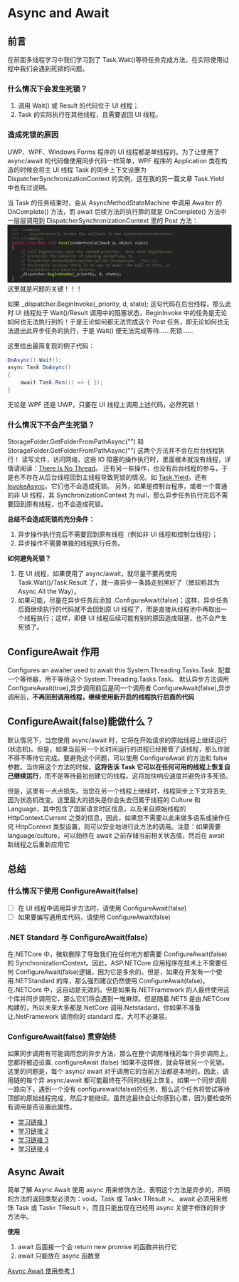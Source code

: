 # Async and Await

## 前言

在前面多线程学习中我们学习到了 Task.Wait()等待任务完成方法，在实际使用过程中我们会遇到死锁的问题。

### 什么情况下会发生死锁？

1. 调用 Wait() 或 Result 的代码位于 UI 线程；
2. Task 的实际执行在其他线程，且需要返回 UI 线程。

### 造成死锁的原因

UWP、WPF、Windows Forms 程序的 UI 线程都是单线程的。为了让使用了 async/await 的代码像使用同步代码一样简单，WPF 程序的 Application 类在构造的时候会将主 UI 线程 Task 的同步上下文设置为 DispatcherSynchronizationContext 的实例，这在我的另一篇文章 Task.Yield 中也有过说明。

当 Task 的任务结束时，会从 AsyncMethodStateMachine 中调用 Awaiter 的 OnComplete() 方法，而 await 后续方法的执行靠的就是 OnComplete() 方法中一层层调用到 DispatcherSynchronizationContext 里的 Post 方法：
![图片](./assets/01.png)
这里就是问题的关键！！！

如果 \_dispatcher.BeginInvoke(\_priority, d, state); 这句代码在后台线程，那么此时 UI 线程处于 Wait()/Result 调用中的阻塞状态，BeginInvoke 中的任务是无论如何也无法执行到的！于是无论如何都无法完成这个 Post 任务，即无论如何也无法退出此异步任务的执行，于是 Wait() 便无法完成等待……死锁……

这里给出最简复现的例子代码：

```cs
DoAsync().Wait();
async Task DoAsync()
{
    await Task.Run(() => { });
}
```

无论是 WPF 还是 UWP，只要在 UI 线程上调用上述代码，必然死锁！

### 什么情况下不会产生死锁？

StorageFolder.GetFolderFromPathAsync("") 和 StorageFolder.GetFolderFromPathAsync("") 这两个方法并不会在后台线程执行！
读写文件，访问网络，这些 IO 阻塞的操作执行时，里面根本就没有线程，详情请阅读：[There Is No Thread](https://blog.stephencleary.com/2013/11/there-is-no-thread.html)。
还有另一些操作，也没有后台线程的参与，于是也不存在从后台线程回到主线程导致死锁的情况。如 [Task.Yield](http://blog.walterlv.com/post/yield-in-task-dispatcher.html#taskyield)，还有 [InvokeAsync](http://blog.walterlv.com/post/dotnet/2017/09/26/dispatcher-invoke-async.html)，它们也不会造成死锁。
另外，如果是控制台程序，或者一个普通的非 UI 线程，其 SynchronizationContext 为 null，那么异步任务执行完后不需要回到原有线程，也不会造成死锁。

**总结不会造成死锁的充分条件：**

1. 异步操作执行完后不需要回到原有线程（例如非 UI 线程和控制台线程）；
2. 异步操作不需要单独的线程执行任务。

**如何避免死锁？**

1. 在 UI 线程，如果使用了 async/await，就尽量不要再使用 Task.Wait()/Task.Result 了，就一直异步一条路走到黑好了（微软称其为 Async All the Way）。
2. 如果可能，尽量在异步任务后添加 .ConfigureAwait(false)；这样，异步任务后面继续执行的代码就不会回到原 UI 线程了，而是直接从线程池中再取出一个线程执行；这样，即便 UI 线程后续可能有别的原因造成阻塞，也不会产生死锁了。

## ConfigureAwait 作用

Configures an awaiter used to await this System.Threading.Tasks.Task.
配置一个等待器，用于等待这个 System.Threading.Tasks.Task。
默认异步方法调用 ConfigureAwait(true),异步调用前后是同一个调用者
ConfigureAwait(false),异步调用后，**不再回到调用线程，继续使用新开启的线程执行后面的代码**

## ConfigureAwait(false)能做什么？

默认情况下，当您使用 async/await 时，它将在开始请求的原始线程上继续运行(状态机)。但是，如果当前另一个长时间运行的进程已经接管了该线程，那么你就不得不等待它完成。要避免这个问题，可以使用 ConfigureAwait 的方法和 false 参数。当你用这个方法的时候，**这将告诉 Task 它可以在任何可用的线程上恢复自己继续运行**，而不是等待最初创建它的线程。这将加快响应速度并避免许多死锁。

但是，这里有一点点损失。当您在另一个线程上继续时，线程同步上下文将丢失,因为状态机改变。这里最大的损失是你会失去归属于线程的 Culture 和 Language，其中包含了国家语言时区信息，以及来自原始线程的 HttpContext.Current 之类的信息，因此，如果您不需要以此来做多语系或操作任何 HttpContext 类型设置，则可以安全地进行此方法的调用。注意：如果需要 language/culture，可以始终在 await 之前存储当前相关状态值，然后在 await 新线程之后重新应用它

## 总结

### 什么情况下使用 ConfigureAwait(false)

- [ ] 在 UI 线程中调用异步方法时，请使用 ConfigureAwait(false)
- [ ] 如果要编写通用库代码，请使用 ConfigureAwait(false)

### .NET Standard 与 ConfigureAwait(false)

在.NETCore 中，微软删除了导致我们在任何地方都需要 ConfigureAwait(false)的 SynchronizationContext。因此，ASP.NETCore 应用程序在技术上不需要任何 ConfigureAwait(false)逻辑，因为它是多余的。但是，如果在开发有一个使用.NETStandard 的库，那么强烈建议仍然使用.ConfigureAwait(false)。在.NETCore 中，这自动是无效的。但是如果有.NETFramework 的人最终使用这个库并同步调用它，那么它们将会遇到一堆麻烦。但是随着.NET5 是由.NETCore 构建的，所以未来大多都是.NetCore 调用.Netstadard，你如果不准备让.NetFramework 调用你的 standard 库，大可不必兼容。

### ConfigureAwait(false) 贯穿始终

如果同步调用有可能调用您的异步方法，那么在整个调用堆栈的每个异步调用上，您都将被迫设置. configureAwait (false) !如果不这样做，就会导致另一个死锁。这里的问题是，每个 async/ await 对于调用它的当前方法都是本地的。因此，调用链的每个异 async/await 都可能最终在不同的线程上恢复。如果一个同步调用一路向下，遇到一个没有 configurewait(false)的任务，那么这个任务将尝试等待顶部的原始线程完成，然后才能继续。虽然这最终会让你感到心累，因为要检查所有调用是否设置此属性。

- [学习链接 1](https://docs.microsoft.com/zh-cn/dotnet/fundamentals/code-analysis/quality-rules/ca2007?view=vs-2019#when-to-suppress-warnings)
- [学习链接 2](https://devblogs.microsoft.com/dotnet/configureawait-faq/)
- [学习链接 3](https://github.com/Microsoft/vs-threading/blob/master/doc/cookbook_vs.md#should-i-await-a-task-with-configureawaitfalse)
- [学习链接 4](https://www.cnblogs.com/xiaoxiaotank/p/13529413.html)

## Async Await

简单了解 Async Await 使用
async 用来修饰方法，表明这个方法是异步的，声明的方法的返回类型必须为：void，Task 或 Task< TResult >。
await 必须用来修饰 Task 或 Task< TResult >，而且只能出现在已经用 async 关键字修饰的异步方法中。

**使用**

1. await 后面接一个会 return new promise 的函数并执行它
2. await 只能放在 async 函数里

[Async Await 使用参考 1](https://www.cnblogs.com/zhaoshujie/p/11192036.html)

